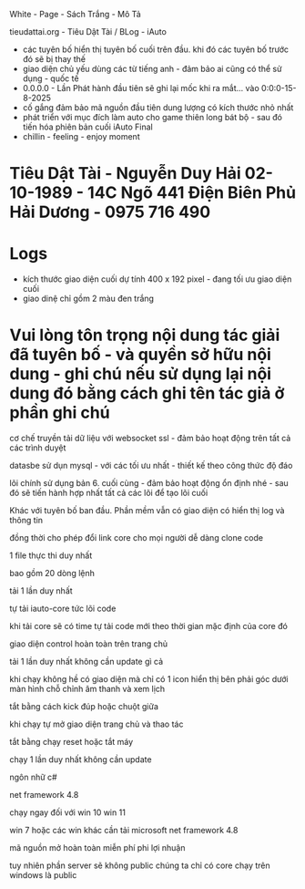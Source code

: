 ﻿White - Page - Sách Trắng - Mô Tả

tieudattai.org - Tiêu Dật Tài / BLog - iAuto

+ các tuyên bố hiển thị tuyên bố cuối trên đầu. khi đó các tuyên bố trước đó sẽ bị thay thế
+ giao diện chủ yếu dùng các từ tiếng anh - đảm bảo ai cũng có thể sử dụng - quốc tế
+ 0.0.0.0 - Lần Phát hành đầu tiên sẽ ghi lại mốc khi ra mắt... vào 0:0:0-15-8-2025
+ cố gắng đảm bảo mã nguồn đầu tiên dung lượng có kích thước nhỏ nhất
+ phát triển với mục đích làm auto cho game thiên long bát bộ - sau đó tiến hóa phiên bản cuối iAuto Final
+ chillin - feeling - enjoy moment

# Tiêu Dật Tài - Nguyễn Duy Hải 02-10-1989 - 14C Ngõ 441 Điện Biên Phủ Hải Dương - 0975 716 490

# Logs
+ kích thước giao diện cuối dự tính 400 x 192 pixel - đang tối ưu giao diện cuối
+ giao dinệ chỉ gồm 2 màu đen trắng

# Vui lòng tôn trọng nội dung tác giải đã tuyên bố - và quyền sở hữu nội dung - ghi chú nếu sử dụng lại nội dung đó bằng cách ghi tên tác giả ở phần ghi chú

cơ chế truyền tải dữ liệu với websocket ssl - đảm bảo hoạt động trên tất cả các trình duyệt

datasbe sử dụn mysql - với các tối ưu nhất - thiết kế theo công thức độ đáo

lõi chính sử dụng bản 6. cuối cùng - đảm bảo hoạt động ổn định nhé - sau đó sẽ tiến hành hợp nhất tất cả các lõi để tạo lõi cuối

Khác với tuyên bố ban đầu. Phần mềm vẫn có giao diện có hiển thị log và thông tin

đồng thời cho phép đổi link core cho mọi người dễ dàng clone code

1 file thực thi duy nhất

bao gồm 20 dòng lệnh

tải 1 lần duy nhất

tự tải iauto-core tức lõi code

khi tải core sẽ có time tự tải code mới theo thời gian mặc định của core đó

giao diện control hoàn toàn trên trang chủ

tải 1 lần duy nhất không cần update gì cả

khi chạy không hề có giao diện mà chỉ có 1 icon hiển thị bên phải góc dưới màn hình chỗ chỉnh âm thanh và xem lịch


tắt bằng cách kick đúp hoặc chuột giữa

khi chạy tự mở giao diện trang chủ và thao tác

tắt bằng chạy reset hoặc tắt máy

chạy 1 lần duy nhất không cần update

ngôn nhữ c#

net framework 4.8

chạy ngay đối với win 10 win 11

win 7 hoặc các win khác cần tải microsoft net framework 4.8

mã nguồn mở hoàn toàn miễn phí phi lợi nhuận

tuy nhiên phần server sẽ không public chúng ta chỉ có core chạy trên windows là public
